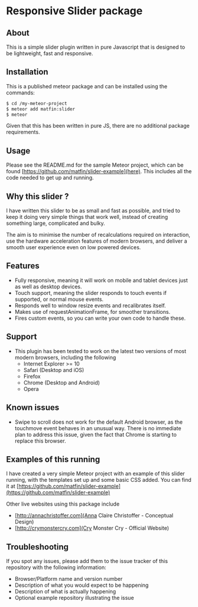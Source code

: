 Responsive Slider package 
=========================

## About

This is a simple slider plugin written in pure Javascript that is designed to be lightweight, fast and responsive.

## Installation

This is a published meteor package and can be installed using the commands: 

```sh
$ cd /my-meteor-project
$ meteor add matfin:slider
$ meteor
```

Given that this has been written in pure JS, there are no additional package requirements.

## Usage

Please see the README.md for the sample Meteor project, which can be found [https://github.com/matfin/slider-example](here). This includes all the code needed to get up and running.

## Why this slider ?

I have written this slider to be as small and fast as possible, and tried to keep it doing very simple things that work well, instead of creating something large, complicated and bulky.

The aim is to minimise the number of recalculations required on interaction, use the hardware acceleration features of modern browsers, and deliver a smooth user experience even on low powered devices.

## Features

- Fully responsive, meaning it will work on mobile and tablet devices just as well as desktop devices.
- Touch support, meaning the slider responds to touch events if supported, or normal mouse events.
- Responds well to window resize events and recalibrates itself.
- Makes use of requestAnimationFrame, for smoother transitions.
- Fires custom events, so you can write your own code to handle these.

## Support 

- This plugin has been tested to work on the latest two versions of most modern browsers, including the following
	- Internet Explorer >= 10
	- Safari (Desktop and iOS)
	- Firefox 
	- Chrome (Desktop and Android)
	- Opera

## Known issues

- Swipe to scroll does not work for the default Android browser, as the touchmove event behaves in an unusual way. There is no immediate plan to address this issue, given the fact that Chrome is starting to replace this browser.

## Examples of this running

I have created a very simple Meteor project with an example of this slider running, with the templates set up and some basic CSS added. You can find it at [https://github.com/matfin/slider-example](https://github.com/matfin/slider-example)

Other live websites using this package include

- [http://annachristoffer.com](Anna Claire Christoffer - Conceptual Design)
- [http://crymonstercry.com](Cry Monster Cry - Official Website)


## Troubleshooting

If you spot any issues, please add them to the issue tracker of this repository with the following information:

- Browser/Platform name and version number
- Description of what you would expect to be happening 
- Description of what is actually happening
- Optional example repository illustrating the issue

